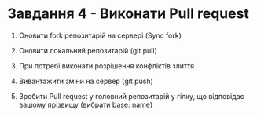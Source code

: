# Завдання 4 - Виконати Pull request

1. Оновити fork репозитарій на сервері (Sync fork)

2. Оновити локальний репозитарій (git pull)

3. При потребі виконати розрішення конфліктів злиття
   
4. Вивантажити зміни на сервер (git push)

5. Зробити Pull request у головний репозитарій у гілку, що відповідає вашому прізвищу (вибрати base: name)
